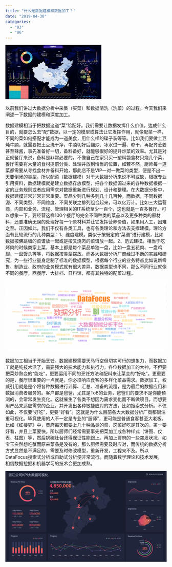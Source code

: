 ```yaml
---
title: "什么是数据建模和数据加工？"
date: "2019-04-30"
categories: 
  - "03"
  - "06"
---
```


![](images/5C484927-DC8D-47ce-86B8-B46A96C63732-300x169.jpg)

以前我们讲过大数据分析中采集（买菜）和数据清洗（洗菜）的过程。今天我们来阐述一下数据的建模和深度加工。

数据建模相当于把数据这道“菜”给配好。我们需要让数据发挥什么价值，达成什么目的，就要怎么去“配”数据，以一定的模型或算法让它发挥作用，就像配菜一样，不同的菜如何搭配才能成为一道美食，用什么样的碟子装等等。比如我们要做土豆炖牛腩，就需要把土豆洗干净，牛腩切好后翻炒、冰水过一遍、晾干，再配齐葱姜甚至辣酱，事先准备好一切，备料备好，就能够很好的提升炒菜的效率。尤其是对正规餐厅来说，备料是非常必要的，不像自己在家只买一塑料袋食材只烧几个菜，餐厅需要将大量的食材提前分类、处理并放到恰当的位置，如若不然，厨师每一道菜都需要从寻找食材并备料开始，那此店不是VIP一对一做菜的类型，便是不出一天要倒闭的类型。所以配菜（数据建模）对于大数据分析来说不可或缺，根据专业引用资料，数据建模就是建立数据存放模型，把各个数据源过来的各种数据根据一定的业务规则或者应用需求对数据重新进行规划、设计和整理。在大数据分析中，数据建模非常非常非常重要。菜品少则几种多则几十几百种，而数据，不同数据源、不同类型、不同维度、不同关联之排列组合起来，可以亿万计。比如三大运营商，内部和业务、流程、管理相关的IT系统至少一百个，这也就是一百多餐厅。可以想象一下，要经营这样100个餐厅的完全不同种类的菜品以及更多种类的原材料，还要准确无误的处理好每一个原材料并让它发挥营养价值，如果用人工，困难之至。正因如此，我们不仅有各类工具，也有各类理论和方法去支撑建模。理论方面有比较流行的几种类型：1、维度建模。类似于按既定的“菜谱”进行建模，比如数据按佛跳墙的菜谱放一起或是按叉烧肉的菜谱放一起。2、范式建模。相当于吃烤肉的时候商家上菜，基本上都是每个菜品单独一盘，比如一盘五花肉、一盘鸡翅、一盘馒头等等，将数据按类型摆放。而各大数据分析厂商经过不断的实践和研究，为一些行业量身定制了标准的数据模型，根据每个行业的业务特点比如说新零售、制造业、政府的业务模式就有很大差异，数据类型也不同，那么不同行业就像不同的餐厅，西餐厅、大排档、日料馆，都有其独特的配菜过程。

![](images/微信截图_20190124175358-1024x450.png)

数据加工相当于开始烹饪。数据建模需要天马行空但切实可行的想象力，而数据加工就是纯技术活了，需要强大的技术能力和执行力。各位数据加工的大神，不但要把菜炒熟变的“能吃”，更要运用不同的烹饪方法和配料来让菜变的“好吃”。更重要的是，餐厅很重要的一点就是，你必须响应食客的多样化菜品需求。数据加工，权威引用就是是个将各种数据进行计算、汇总、准备的流程，是为最后的数据应用和数据消费者服务的。客户都是爸爸，尤其是ToB的业务，爸爸们的要求不是你能预测的，会常常发生变化。这就催生了各类不想因为需求变化而不断做项目，而想要用产品来适应需求的企业，并开发出各种敏捷应对的方法，比如搜索式分析。不仅如此，不仅要“好吃”，更要“好看”。这就是为什么目前各大大数据分析厂商都很注重可视化。毕竟使用的人不一定是专业的“厨师”，更可能是普通食客甚至大老板。比如《红楼梦》中，贾府每天都要上几十种品类的菜，这菜好吃是其次的，第一要好看，并且上菜要快。所以厨师们经常需要事先把菜加工成各种样式（饼图、仪表、柱图）等，然后锅碗灶台还得保证性能跟上。再加上贾府的一些突发状况，如宝玉突然想吃蟹而原来菜品是没有的，那么厨师需要及时应对，而传统的数据分析方式显然是不满足的，需要及时修改模型，重新开发，工程来不及。所以DataFocus搜索式分析或自助式分析便非常流行。而随着数学理论和技术发展，相信数据挖掘和机器学习的技术会更加成熟。

![](images/daping2-1-1024x576.png)
